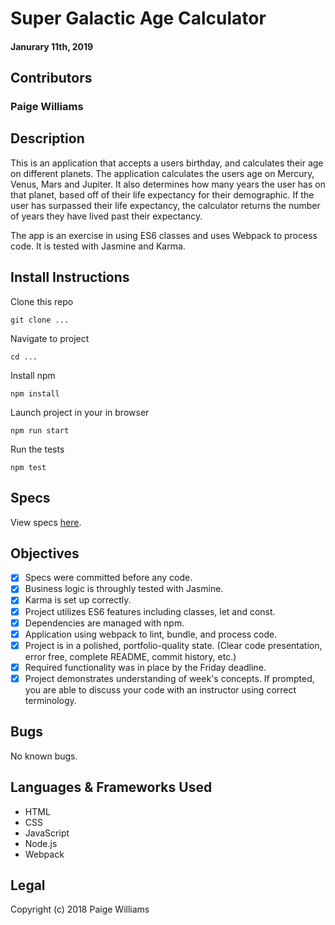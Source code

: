 # Super Galactic Age Calculator

#### Janurary 11th, 2019

## Contributors

### **Paige Williams**

## Description

This is an application that accepts a users birthday, and calculates their age on different planets. The application calculates the users age on Mercury, Venus, Mars and Jupiter. It also determines how many years the user has on that planet, based off of their life expectancy for their demographic. If the user has surpassed their life expectancy, the calculator returns the number of years they have lived past their expectancy.

The app is an exercise in using ES6 classes and uses Webpack to process code. It is tested with Jasmine and Karma.

## Install Instructions

Clone this repo

```
git clone ...
```

Navigate to project

```
cd ...
```

Install npm

```
npm install
```

Launch project in your in browser

```
npm run start
```

Run the tests

```
npm test
```
## Specs  

View specs [here](https://github.com/paigewilliams/Galactic-Age-Calculator/blob/master/spec/calculator-spec.js).

## Objectives

- [x] Specs were committed before any code.
- [x] Business logic is throughly tested with Jasmine.
- [x] Karma is set up correctly.
- [x] Project utilizes ES6 features including classes, let and const.
- [x] Dependencies are managed with npm.
- [x] Application using webpack to lint, bundle, and process code.
- [x] Project is in a polished, portfolio-quality state. (Clear code presentation, error free, complete README, commit history, etc.)
- [x] Required functionality was in place by the Friday deadline.
- [x] Project demonstrates understanding of week's concepts. If prompted, you are able to discuss your code with an instructor using correct terminology.

## Bugs

No known bugs.

## Languages & Frameworks Used

* HTML
* CSS
* JavaScript
* Node.js
* Webpack

## Legal

Copyright (c) 2018 Paige Williams
